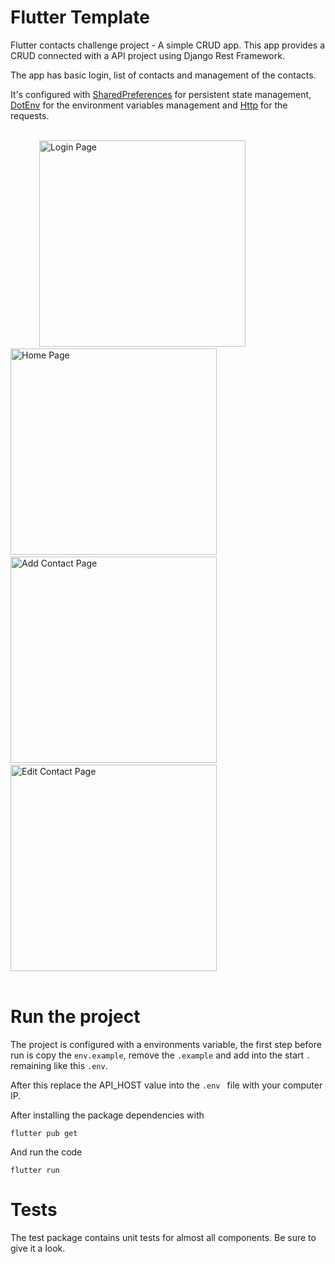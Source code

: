 # Flutter Template

Flutter contacts challenge project - A simple CRUD app. This app provides a CRUD connected with a API project using Django Rest Framework.

The app has basic login, list of contacts and management of the contacts.

It's configured with [SharedPreferences] for persistent state management, [DotEnv] for the environment variables management and [Http] for the requests.

<br />
<div>
  &emsp;&emsp;&emsp;
  <img src="https://github.com/Snoowyy/flutter-contact-challenge/main/screenshots/login.png" alt="Login Page" width="330">
  &emsp;&emsp;&emsp;&emsp;
  <img src="https://github.com/Snoowyy/flutter-contact-challenge/main/screenshots/list.png" alt="Home Page" width="330">
  &emsp;&emsp;&emsp;&emsp;
  <img src="https://github.com/Snoowyy/flutter-contact-challenge/main/screenshots/add.png" alt="Add Contact Page" width="330">
  &emsp;&emsp;&emsp;&emsp;
  <img src="https://github.com/Snoowyy/flutter-contact-challenge/main/screenshots/edit.png" alt="Edit Contact Page" width="330">
</div>
<br />

[SharedPreferences]: https://pub.dev/packages/shared_preferences
[DotEnv]: https://pub.dev/packages/flutter_dotenv
[Http]: https://pub.dev/packages/http

# Run the project

The project is configured with a environments variable, the first step before run is copy the `env.example`, remove the `.example` and add into the start `.` remaining like this `.env`.

After this replace the API_HOST value into the `.env ` file with your computer IP.

After installing the package dependencies with 

```
flutter pub get
```

And run the code

```
flutter run
```

# Tests

The test package contains unit tests for almost all components. Be sure to give it a look.